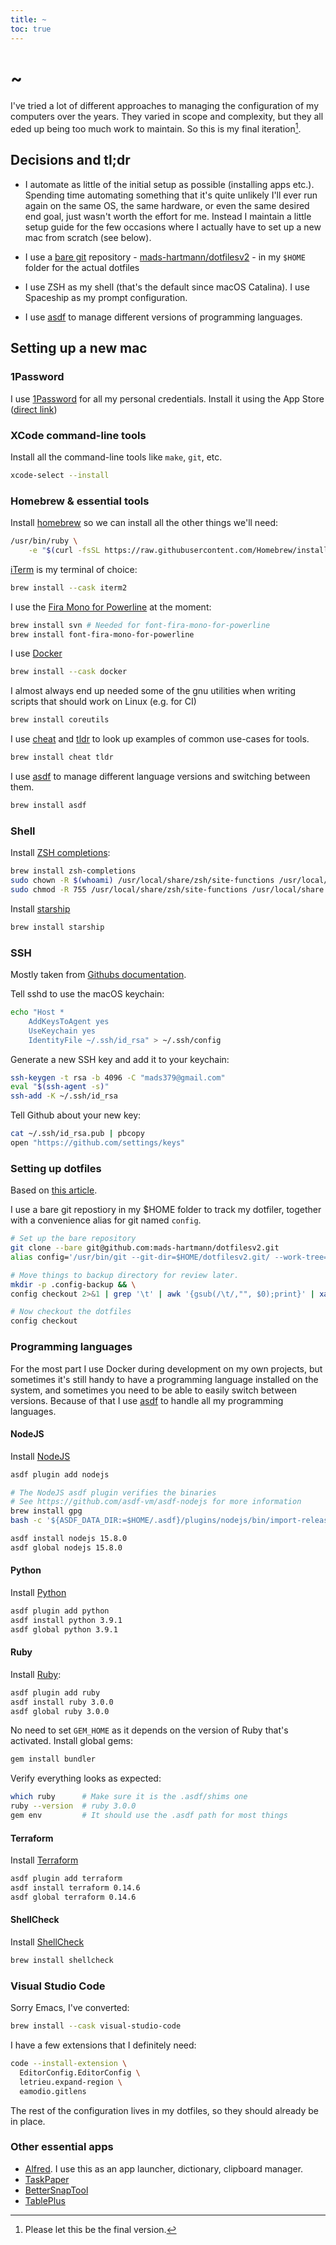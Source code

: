 ```yaml
---
title: ~
toc: true
---
```


# ~

I've tried a lot of different approaches to managing the configuration of my computers over the years. They varied in scope and complexity, but they all eded up being too much work to maintain. So this is my final iteration[^1].

## Decisions and tl;dr

- I automate as little of the initial setup as possible (installing apps etc.). Spending time automating something that it's quite unlikely I'll ever run again on the same OS, the same hardware, or even the same desired end goal, just wasn't worth the effort for me. Instead I maintain a little setup guide for the few occasions where I actually have to set up a new mac from scratch (see below).

- I use a [bare git](https://git-scm.com/docs/git-clone#Documentation/git-clone.txt---bare) repository - [mads-hartmann/dotfilesv2](https://github.com/mads-hartmann/dotfilesv2) - in my `$HOME` folder for the actual dotfiles 

- I use ZSH as my shell (that's the default since macOS Catalina). I use Spaceship as my prompt configuration.

- I use [asdf] to manage different versions of programming languages.

## Setting up a new mac

### 1Password

I use [1Password](https://1password.com) for all my personal credentials. Install it using the App Store ([direct link](https://apps.apple.com/dk/app/1password-7-password-manager/id1333542190?mt=12))

### XCode command-line tools

Install all the command-line tools like `make`, `git`, etc.

```sh
xcode-select --install
```

### Homebrew & essential tools

Install [homebrew](https://brew.sh) so we can install all the other things we'll need:

```sh
/usr/bin/ruby \
    -e "$(curl -fsSL https://raw.githubusercontent.com/Homebrew/install/master/install)"
```

[iTerm](https://iterm2.com) is my terminal of choice:

```sh
brew install --cask iterm2
```

I use the [Fira Mono for Powerline](https://github.com/powerline/fonts) at the moment:

```sh
brew install svn # Needed for font-fira-mono-for-powerline
brew install font-fira-mono-for-powerline
```

I use [Docker](https://www.docker.com)

```sh
brew install --cask docker
```

I almost always end up needed some of the gnu utilities when writing scripts that should work on Linux (e.g. for CI)

```sh
brew install coreutils
```

I use [cheat](https://github.com/chubin/cheat.sh) and [tldr](https://github.com/tldr-pages/tldr) to look up examples of common use-cases for tools.

```sh
brew install cheat tldr
```

I use [asdf] to manage different language versions and switching between them.

```sh
brew install asdf
```

### Shell

Install [ZSH completions](https://github.com/zsh-users/zsh-completions):

```sh
brew install zsh-completions
sudo chown -R $(whoami) /usr/local/share/zsh/site-functions /usr/local/share /usr/local/share/zsh
sudo chmod -R 755 /usr/local/share/zsh/site-functions /usr/local/share /usr/local/share/zsh
```

Install [starship](http://starship.rs)

```sh
brew install starship 
```

### SSH

Mostly taken from [Githubs documentation](https://help.github.com/en/articles/generating-a-new-ssh-key-and-adding-it-to-the-ssh-agent).

Tell sshd to use the macOS keychain:

```sh
echo "Host *
    AddKeysToAgent yes
    UseKeychain yes
    IdentityFile ~/.ssh/id_rsa" > ~/.ssh/config
```

Generate a new SSH key and add it to your keychain:

```sh
ssh-keygen -t rsa -b 4096 -C "mads379@gmail.com"
eval "$(ssh-agent -s)"
ssh-add -K ~/.ssh/id_rsa
```

Tell Github about your new key:

```sh
cat ~/.ssh/id_rsa.pub | pbcopy
open "https://github.com/settings/keys"
```

### Setting up dotfiles

Based on [this article](https://www.atlassian.com/git/tutorials/dotfiles).

I use a bare git repostiory in my $HOME folder to track my dotfiler, together with a convenience alias for git named `config`.

```sh
# Set up the bare repository
git clone --bare git@github.com:mads-hartmann/dotfilesv2.git
alias config='/usr/bin/git --git-dir=$HOME/dotfilesv2.git/ --work-tree=$HOME'

# Move things to backup directory for review later.
mkdir -p .config-backup && \
config checkout 2>&1 | grep '\t' | awk '{gsub(/\t/,"", $0);print}' | xargs -I{} sh -c 'mkdir -p ".config-backup/$(dirname "{}")" && mv "{}" ".config-backup/{}"'

# Now checkout the dotfiles
config checkout
```

### Programming languages

For the most part I use Docker during development on my own projects, but sometimes it's still handy to have a programming language installed on the system, and sometimes you need to be able to easily switch between versions. Because of that I use [asdf](https://asdf-vm.com) to handle all my programming languages.

#### NodeJS

Install [NodeJS](https://nodejs.org/en/)

```sh
asdf plugin add nodejs

# The NodeJS asdf plugin verifies the binaries
# See https://github.com/asdf-vm/asdf-nodejs for more information
brew install gpg
bash -c '${ASDF_DATA_DIR:=$HOME/.asdf}/plugins/nodejs/bin/import-release-team-keyring'

asdf install nodejs 15.8.0
asdf global nodejs 15.8.0
```

#### Python

Install [Python](https://www.python.org)

```sh
asdf plugin add python
asdf install python 3.9.1
asdf global python 3.9.1
```

#### Ruby

Install [Ruby](https://www.ruby-lang.org/en/):

```sh
asdf plugin add ruby
asdf install ruby 3.0.0
asdf global ruby 3.0.0
```

No need to set `GEM_HOME` as it depends on the version of Ruby that's activated. Install global gems:

```sh
gem install bundler
```

Verify everything looks as expected:

```sh
which ruby      # Make sure it is the .asdf/shims one
ruby --version  # ruby 3.0.0
gem env         # It should use the .asdf path for most things
```

#### Terraform

Install [Terraform](https://www.terraform.io)

```sh
asdf plugin add terraform
asdf install terraform 0.14.6
asdf global terraform 0.14.6
```

#### ShellCheck

Install [ShellCheck](https://www.shellcheck.net)

```sh
brew install shellcheck
```

### Visual Studio Code

Sorry Emacs, I've converted:

```sh
brew install --cask visual-studio-code
```

I have a few extensions that I definitely need:

```sh
code --install-extension \
  EditorConfig.EditorConfig \
  letrieu.expand-region \
  eamodio.gitlens
```

The rest of the configuration lives in my dotfiles, so they should already be in place.

### Other essential apps

- [Alfred](https://www.alfredapp.com). I use this as an app launcher, dictionary, clipboard manager.
- [TaskPaper](https://www.taskpaper.com)
- [BetterSnapTool](https://apps.apple.com/us/app/bettersnaptool/id417375580)
- [TablePlus](https://tableplus.com)

[^1]: Please let this be the final version.

[asdf]: https://asdf-vm.com
